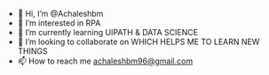 - 👋 Hi, I’m @Achaleshbm
- 👀 I’m interested in RPA 
- 🌱 I’m currently learning UIPATH & DATA SCIENCE 
- 💞️ I’m looking to collaborate on WHICH HELPS ME TO LEARN NEW THINGS
- 📫 How to reach me achaleshbm96@gmail.com

<!---
Achaleshbm/Achaleshbm is a ✨ special ✨ repository because its `README.md` (this file) appears on your GitHub profile.
You can click the Preview link to take a look at your changes.
--->
